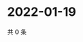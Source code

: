 # 2022-01-19

共 0 条

<!-- BEGIN WEIBO -->
<!-- 最后更新时间 Wed Jan 19 2022 03:12:17 GMT+0800 (China Standard Time) -->

<!-- END WEIBO -->
